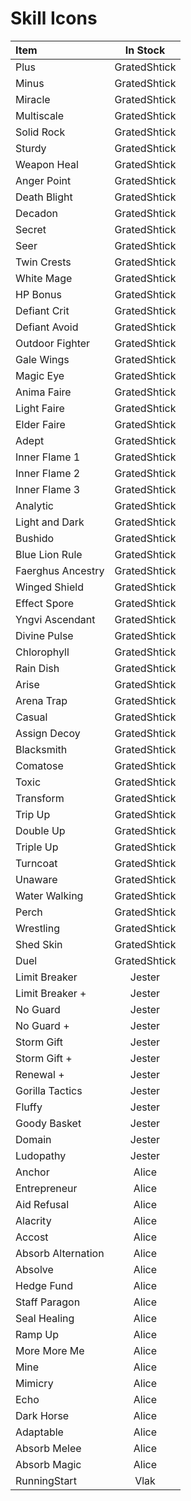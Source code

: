 # Skill Icons

| Item              | In Stock |
| :---------------- | :------: |
| Plus        |   GratedShtick   |
| Minus           |   GratedShtick   |
| Miracle    |  GratedShtick   |
| Multiscale |  GratedShtick   |
| Solid Rock        |   GratedShtick   |
| Sturdy          |   GratedShtick   |
| Weapon Heal    |  GratedShtick   |
| Anger Point  |  GratedShtick   |
| Death Blight        |   GratedShtick   |
| Decadon         |   GratedShtick   |
| Secret    |  GratedShtick   |
| Seer |  GratedShtick   |
| Twin Crests        |   GratedShtick   |
| White Mage          |   GratedShtick   |
| HP Bonus    |  GratedShtick   |
| Defiant Crit |  GratedShtick   |
| Defiant Avoid        |   GratedShtick   |
| Outdoor Fighter          |   GratedShtick   |
| Gale Wings    |  GratedShtick   |
| Magic Eye |  GratedShtick   |
| Anima Faire        |   GratedShtick   |
| Light Faire          |   GratedShtick   |
| Elder Faire    |  GratedShtick   |
| Adept |  GratedShtick   |
| Inner Flame 1        |   GratedShtick   |
| Inner Flame 2          |   GratedShtick   |
| Inner Flame 3    |  GratedShtick   |
| Analytic |  GratedShtick   |
| Light and Dark        |   GratedShtick   |
| Bushido         |   GratedShtick   |
| Blue Lion Rule    |  GratedShtick   |
| Faerghus Ancestry |  GratedShtick   |
| Winged Shield        |   GratedShtick   |
| Effect Spore          |   GratedShtick   |
| Yngvi Ascendant    |  GratedShtick   |
| Divine Pulse |  GratedShtick   |
| Chlorophyll        |   GratedShtick   |
| Rain Dish          |   GratedShtick   |
| Arise    |  GratedShtick   |
| Arena Trap |  GratedShtick   |
| Casual        |   GratedShtick   |
| Assign Decoy          |   GratedShtick   |
| Blacksmith    |  GratedShtick   |
| Comatose |  GratedShtick   |
| Toxic        |   GratedShtick   |
| Transform          |   GratedShtick   |
| Trip Up    |  GratedShtick   |
| Double Up |  GratedShtick   |
| Triple Up        |   GratedShtick   |
| Turncoat          |   GratedShtick   |
| Unaware    |  GratedShtick   |
| Water Walking |  GratedShtick   |
| Perch        |   GratedShtick   |
| Wrestling          |   GratedShtick   |
| Shed Skin    |  GratedShtick   |
| Duel |  GratedShtick   |
| Limit Breaker        |   Jester  |
| Limit Breaker +        |   Jester  |
| No Guard        |   Jester  |
| No Guard +        |   Jester  |
| Storm Gift        |   Jester  |
| Storm Gift +        |   Jester  |
| Renewal +        |   Jester  |
| Gorilla Tactics        |   Jester  |
| Fluffy        |   Jester  |
| Goody Basket        |   Jester  |
| Domain        |   Jester  |
| Ludopathy | Jester |
| Anchor        |   Alice   |
| Entrepreneur        |   Alice   |
| Aid Refusal        |   Alice   |
| Alacrity        |   Alice   |
| Accost        |   Alice   |
| Absorb Alternation        |   Alice   |
| Absolve        |   Alice   |
| Hedge Fund        |   Alice   |
| Staff Paragon        |   Alice   |
| Seal Healing        |   Alice   |
| Ramp Up        |   Alice   |
| More More Me        |   Alice   |
| Mine        |   Alice   |
| Mimicry        |   Alice   |
| Echo        |   Alice   |
| Dark Horse        |   Alice   |
| Adaptable        |   Alice   |
| Absorb Melee        |   Alice   |
| Absorb Magic        |   Alice   |
| RunningStart | Vlak |
